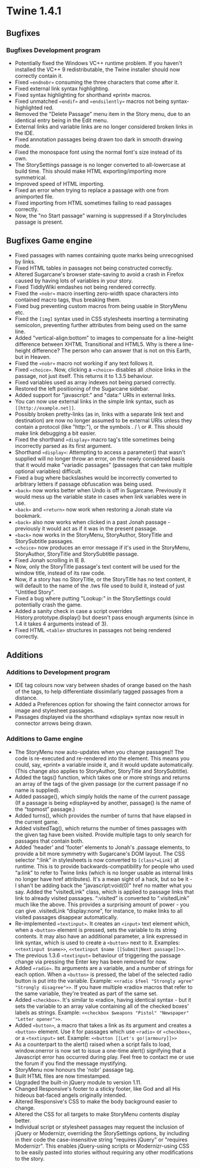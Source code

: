 # Twine 1.4.1

## Bugfixes

### Bugfixes Development program

- Potentially fixed the Windows VC++ runtime problem. If you haven't installed the VC++ 9 redistributable, the Twine installer should now correctly contain it.
- Fixed `«endnobr»` consuming the three characters that come after it.
- Fixed external link syntax highlighting.
- Fixed syntax highlighting for shorthand «print» macros.
- Fixed unmatched `«endif»` and `«endsilently»` macros not being syntax-highlighted red.
- Removed the "Delete Passage" menu item in the Story menu, due to an identical entry being in the Edit menu.
- External links and variable links are no longer considered broken links in the IDE.
- Fixed annotation passages being drawn too dark in smooth drawing mode.
- Fixed the monospace font using the normal font's size instead of its own.
- The StorySettings passage is no longer converted to all-lowercase at build time. This should make HTML exporting/importing more symmetrical.
- Improved speed of HTML importing.
- Fixed an error when trying to replace a passage with one from animported file.
- Fixed importing from HTML sometimes failing to read passages correctly.
- Now, the "no Start passage" warning is suppressed if a StoryIncludes passage is present.

## Bugfixes Game engine

- Fixed passages with names containing quote marks being unrecognised by links.
- Fixed HTML tables in passages not being constructed correctly.
- Altered Sugarcane's browser state-saving to avoid a crash in Firefox caused by having lots of variables in your story.
- Fixed TiddlyWiki emdashes not being rendered correctly.
- Fixed the `«nobr»` macro inserting zero-width space characters into contained macro tags, thus breaking them.
- Fixed bug preventing custom macros from being usable in StoryMenu etc.
- Fixed the `[img]` syntax used in CSS stylesheets inserting a terminating semicolon, preventing further attributes from being used on the same line.
- Added "vertical-align:bottom" to images to compensate for a line-height difference between XHTML Transitional and HTML5. Why is there a line-height difference? The person who can answer that is not on this Earth, but in Heaven.
- Fixed the `«nobr»` macro not working if any text follows it.
- Fixed `«choice»`. Now, clicking a `«choice»` disables all .choice links in the passage, not just itself. This returns it to 1.3.5 behaviour.
- Fixed variables used as array indexes not being parsed correctly.
- Restored the left positioning of the Sugarcane sidebar.
- Added support for "javascript:" and "data:" URIs in external links.
- You can now use external links in the simple link syntax, such as `[[http://example.net]]`.
- Possibly broken pretty-links (as in, links with a separate link text and destination) are now no longer assumed to be external URIs unless they contain a protocol (like "http:"), or the symbols . / \ or #. This should make link debugging a bit easier.
- Fixed the shorthand `«display»` macro tag's title sometimes being incorrectly parsed as its first argument.
- Shorthand `«display»`: Attempting to access a parameter() that wasn't supplied will no longer throw an error, on the newly considered basis that it would make "variadic passages" (passages that can take multiple optional variables) difficult.
- Fixed a bug where backslashes would be incorrectly converted to arbitrary letters if passage obfuscation was being used.
- `«back»` now works better when Undo is off in Sugarcane. Previously it would mess up the variable state in cases when link variables were in use.
- `«back»` and `«return»` now work when restoring a Jonah state via bookmark.
- `«back»` also now works when clicked in a past Jonah passage - previously it would act as if it was in the present passage.
- `«back»` now works in the StoryMenu, StoryAuthor, StoryTitle and StorySubtitle passages.
- `«choice»` now produces an error message if it's used in the StoryMenu, StoryAuthor, StoryTitle and StorySubtitle passage.
- Fixed Jonah scrolling in IE 8.
- Now, only the StoryTitle passage's text content will be used for the window title, instead of its raw code.
- Now, if a story has no StoryTitle, or the StoryTitle has no text content, it will default to the name of the .tws file used to build it, instead of just "Untitled Story".
- Fixed a bug where putting "Lookup:" in the StorySettings could potentially crash the game.
- Added a sanity check in case a script overrides History.prototype.display() but doesn't pass enough arguments (since in 1.4 it takes 4 arguments instead of 3).
- Fixed HTML `<table>` structures in passages not being rendered correctly.

## Additions

### Additions to Development program

- IDE tag colours now vary between shades of orange based on the hash of the tags, to help differentiate dissimilarly tagged passages from a distance.
- Added a Preferences option for showing the faint connector arrows for image and stylesheet passages.
- Passages displayed via the shorthand «display» syntax now result in connector arrows being drawn.

### Additions to Game engine

- The StoryMenu now auto-updates when you change passages!! The code is re-executed and re-rendered into the element. This means you could, say, «print» a variable inside it, and it would update automatically. (This change also applies to StoryAuthor, StoryTitle and StorySubtitle).
- Added the tags() function, which takes one or more strings and returns an array of the tags of the given passage (or the current passage if no name is supplied).
- Added passage(), which simply holds the name of the current passage (If a passage is being «display»ed by another, passage() is the name of the “topmost” passage.)
- Added turns(), which provides the number of turns that have elapsed in the current game.
- Added visitedTag(), which returns the number of times passages with the given tag have been visited. Provide multiple tags to only search for passages that contain both.
- Added 'header' and 'footer' elements to Jonah's .passage elements, to provide a bit more symmetry with Sugarcane's DOM layout.
The CSS selector “:link” in stylesheets is now converted to `[class*=Link]` at runtime. This is to provide backwards-compatibility for people who used “a:link” to refer to Twine links (which is no longer usable as internal links no longer have href attributes). It's a mean sight of a hack, but so be it - I shan't be adding back the "javascript:void(0)" href no matter what you say.
Added the "visitedLink" class, which is applied to passage links that link to already visited passages. “:visited” is converted to “.visitedLink” much like the above. This provides a surprising amount of power - you can give .visitedLink “display:none”, for instance, to make links to all visited passages disappear automatically.
- Re-implemented `«textinput»`. It creates an `<input>` text element which, when a `<button>` element is pressed, sets the variable to its string contents. It may also have an additional parameter, a link expressed in link syntax, which is used to create a `<button>` next to it. Examples: `<<textinput $name>>`, `<<textinput $name [[Submit|Next passage]]>>`.
- The previous 1.3.6 `«textinput»` behaviour of triggering the passage change via pressing the Enter key has been removed for now.
- Added `«radio»`. Its arguments are a variable, and a number of strings for each option. When a `<button>` is pressed, the label of the selected radio button is put into the variable. Example: `<<radio $feel "Strongly agree" "Strongly disagree">>`. If you have multiple «radio» macros that refer to the same variable, they're treated as part of the same set.
- Added `«checkbox»`. It's similar to «radio», having identical syntax - but it sets the variable to an array value containing all of the checked boxes' labels as strings. Example: `<<checkbox $weapons "Pistol" "Newspaper" "Letter opener">>`.
- Added `«button»`, a macro that takes a link as its argument and creates a `<button>` element. Use it for passages which use `«radio»` or `«checkbox»`, or a `«textinput»` set. Example: `<<button [[Let's go!|armoury]]>>`
- As a counterpart to the alert() raised when a script fails to load, window.onerror is now set to issue a one-time alert() signifying that a Javascript error has occurred during play. Feel free to contact me or use the forum if you find the message mystifying.
- StoryMenu now honours the 'nobr' passage tag.
- Built HTML files are now timestamped.
- Upgraded the built-in jQuery module to version 1.11.
- Changed Responsive's footer to a sticky footer, like God and all His hideous bat-faced angels originally intended.
- Altered Responsive's CSS to make the body background easier to change.
- Altered the CSS for all targets to make StoryMenu contents display better.
- Individual script or stylesheet passages may request the inclusion of jQuery or Modernizr, overriding the StorySettings options, by including in their code the case-insensitive string "requires jQuery" or "requires Modernizr". This enables jQuery-using scripts or Modernizr-using CSS to be easily pasted into stories without requiring any other modifications to the story.
